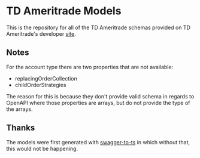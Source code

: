 # TD Ameritrade Models

This is the repository for all of the TD Ameritrade schemas provided on TD Ameritrade's developer [site](https://developer.tdameritrade.com/).

## Notes

For the account type there are two properties that are not available:

- replacingOrderCollection
- childOrderStrategies

The reason for this is because they don't provide valid schema in regards to OpenAPI where those properties are arrays, but do not provide the type of the arrays.

## Thanks

The models were first generated with [swagger-to-ts](https://github.com/drwpow/swagger-to-ts) in which without that, this would not be happening.
